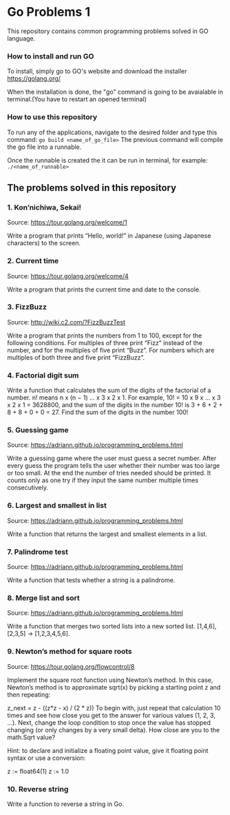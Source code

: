 # Go Problems 1
This repository contains common programming problems solved in GO language.

### How to install and run GO

To install, simply go to GO's website and download the installer https://golang.org/

When the installation is done, the "go" command is going to be avaialable in terminal.(You have to restart an opened terminal)

### How to use this repository

To run any of the applications, navigate to the desired folder and type this command: 
`go build <name_of_go_file>`
The previous command will compile the go file into a runnable.

Once the runnable is created the it can be run in terminal, for example: 
`./<name_of_runnable>` 

## The problems solved in this repository

### 1. Kon’nichiwa, Sekai!

Source: https://tour.golang.org/welcome/1

Write a program that prints “Hello, world!” in Japanese (using Japanese characters) to the screen.

### 2. Current time

Source: https://tour.golang.org/welcome/4

Write a program that prints the current time and date to the console.

### 3. FizzBuzz

Source: http://wiki.c2.com/?FizzBuzzTest

Write a program that prints the numbers from 1 to 100, except for the following conditions. For multiples of three print “Fizz” instead of the number, and for the multiples of five print “Buzz”. For numbers which are multiples of both three and five print “FizzBuzz”.

### 4. Factorial digit sum

Write a function that calculates the sum of the digits of the factorial of a number. n! means n x (n − 1) … x 3 x 2 x 1. For example, 10! = 10 x 9 x … x 3 x 2 x 1 = 3628800, and the sum of the digits in the number 10! is 3 + 6 + 2 + 8 + 8 + 0 + 0 = 27. Find the sum of the digits in the number 100!

### 5. Guessing game

Source: https://adriann.github.io/programming_problems.html

Write a guessing game where the user must guess a secret number. After every guess the program tells the user whether their number was too large or too small. At the end the number of tries needed should be printed. It counts only as one try if they input the same number multiple times consecutively.

### 6. Largest and smallest in list

Source: https://adriann.github.io/programming_problems.html

Write a function that returns the largest and smallest elements in a list.

### 7. Palindrome test

Source: https://adriann.github.io/programming_problems.html

Write a function that tests whether a string is a palindrome.

### 8. Merge list and sort

Source: https://adriann.github.io/programming_problems.html

Write a function that merges two sorted lists into a new sorted list. [1,4,6],[2,3,5] → [1,2,3,4,5,6].

### 9. Newton’s method for square roots

Source: https://tour.golang.org/flowcontrol/8

Implement the square root function using Newton’s method. In this case, Newton’s method is to approximate sqrt(x) by picking a starting point z and then repeating:

z_next = z - ((z*z - x) / (2 * z))
To begin with, just repeat that calculation 10 times and see how close you get to the answer for various values (1, 2, 3, …). Next, change the loop condition to stop once the value has stopped changing (or only changes by a very small delta). How close are you to the math.Sqrt value?

Hint: to declare and initialize a floating point value, give it floating point syntax or use a conversion:

z := float64(1)
z := 1.0
### 10. Reverse string

Write a function to reverse a string in Go.